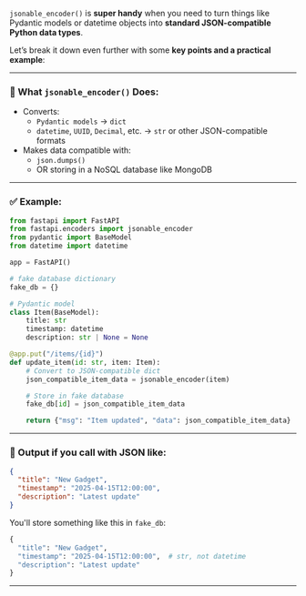 `jsonable_encoder()` is **super handy** when you need to turn things like Pydantic models or datetime objects into **standard JSON-compatible Python data types**.

Let’s break it down even further with some **key points and a practical example**:

---

### 🔧 What `jsonable_encoder()` Does:

- Converts:
  - `Pydantic models` → `dict`
  - `datetime`, `UUID`, `Decimal`, etc. → `str` or other JSON-compatible formats
- Makes data compatible with:
  - `json.dumps()`
  - OR storing in a NoSQL database like MongoDB

---

### ✅ Example:

```python
from fastapi import FastAPI
from fastapi.encoders import jsonable_encoder
from pydantic import BaseModel
from datetime import datetime

app = FastAPI()

# fake database dictionary
fake_db = {}

# Pydantic model
class Item(BaseModel):
    title: str
    timestamp: datetime
    description: str | None = None

@app.put("/items/{id}")
def update_item(id: str, item: Item):
    # Convert to JSON-compatible dict
    json_compatible_item_data = jsonable_encoder(item)

    # Store in fake database
    fake_db[id] = json_compatible_item_data

    return {"msg": "Item updated", "data": json_compatible_item_data}
```

---

### 🧪 Output if you call with JSON like:

```json
{
  "title": "New Gadget",
  "timestamp": "2025-04-15T12:00:00",
  "description": "Latest update"
}
```

You'll store something like this in `fake_db`:

```python
{
  "title": "New Gadget",
  "timestamp": "2025-04-15T12:00:00",  # str, not datetime
  "description": "Latest update"
}
```

---

